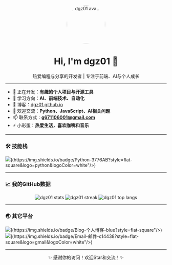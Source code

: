 <!-- 欢迎语和头像 -->
<p align="center">
  <img src="[https://avatars.githubusercontent.com/u/59541437?v=4"](https://avatars.githubusercontent.com/u/59541437?v=4") width="120" alt="dgz01 avatar" style="border-radius:50%">
</p>
<h1 align="center">Hi, I'm dgz01 👋</h1>
<p align="center">热爱编程与分享的开发者 | 专注于前端、AI与个人成长</p>

---

<!-- 个人简介 -->
- 🔭 正在开发：**有趣的个人项目与开源工具**
- 🌱 学习方向：**AI、前端技术、自动化**
- 📝 博客：[dgz01.github.io](https://dgz01.github.io)
- 💬 欢迎交流：**Python、JavaScript、AI相关问题**
- 📫 联系方式：**g671106001@gmail.com**
- ⚡ 小彩蛋：**热爱生活，喜欢咖啡和音乐**

---

<!-- 技能徽章 -->
<h3 align="left">🛠 技能栈</h3>
<p align="left">
  <img src="[https://img.shields.io/badge/Python-3776AB?style=flat-square&logo=python&logoColor=white"/>](https://img.shields.io/badge/Python-3776AB?style=flat-square&logo=python&logoColor=white"/>)
</p>

---

<!-- GitHub统计 -->
<h3 align="left">📈 我的GitHub数据</h3>
<p align="center">
  <img src="[https://github-readme-stats.vercel.app/api?username=dgz01&show_icons=true&theme=tokyonight"](https://github-readme-stats.vercel.app/api?username=dgz01&show_icons=true&theme=tokyonight") alt="dgz01 stats" />
  <img src="[https://github-readme-streak-stats.herokuapp.com/?user=dgz01&theme=tokyonight"](https://github-readme-streak-stats.herokuapp.com/?user=dgz01&theme=tokyonight") alt="dgz01 streak" />
  <img src="[https://github-readme-stats.vercel.app/api/top-langs/?username=dgz01&layout=compact&theme=tokyonight"](https://github-readme-stats.vercel.app/api/top-langs/?username=dgz01&layout=compact&theme=tokyonight") alt="dgz01 top langs" />
</p>

---

<!-- 社交和链接 -->
<h3 align="left">🌏 其它平台</h3>
<p align="left">
  <a href="[https://dgz01.github.io](https://dgz01.github.io)" target="_blank"><img src="[https://img.shields.io/badge/Blog-个人博客-blue?style=flat-square"/></a>](https://img.shields.io/badge/Blog-个人博客-blue?style=flat-square"/></a>)
  <a href="mailto:your_email@example.com"><img src="[https://img.shields.io/badge/Email-邮件-c14438?style=flat-square&logo=gmail&logoColor=white"/></a>](https://img.shields.io/badge/Email-邮件-c14438?style=flat-square&logo=gmail&logoColor=white"/></a>)
</p>

---

<p align="center">✨ 感谢你的访问！欢迎Star和交流！✨</p>
